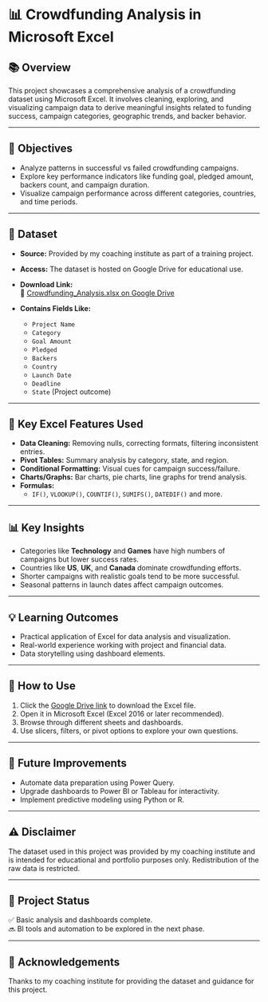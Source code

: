 # 📊 Crowdfunding Analysis in Microsoft Excel

## 📚 Overview
This project showcases a comprehensive analysis of a crowdfunding dataset using Microsoft Excel. It involves cleaning, exploring, and visualizing campaign data to derive meaningful insights related to funding success, campaign categories, geographic trends, and backer behavior.

---

## 🎯 Objectives
- Analyze patterns in successful vs failed crowdfunding campaigns.
- Explore key performance indicators like funding goal, pledged amount, backers count, and campaign duration.
- Visualize campaign performance across different categories, countries, and time periods.

---

## 📂 Dataset
- **Source:** Provided by my coaching institute as part of a training project.
- **Access:** The dataset is hosted on Google Drive for educational use.
- **Download Link:**  
  📁 [Crowdfunding_Analysis.xlsx on Google Drive](https://docs.google.com/spreadsheets/d/19Ns-3op5gHKq8k9fDWgByU4lZ5loAd9y/edit?usp=sharing&ouid=110057820857102737877&rtpof=true&sd=true)

- **Contains Fields Like:**
  - `Project Name`
  - `Category`
  - `Goal Amount`
  - `Pledged`
  - `Backers`
  - `Country`
  - `Launch Date`
  - `Deadline`
  - `State` (Project outcome)

---

## 🔧 Key Excel Features Used
- **Data Cleaning:** Removing nulls, correcting formats, filtering inconsistent entries.
- **Pivot Tables:** Summary analysis by category, state, and region.
- **Conditional Formatting:** Visual cues for campaign success/failure.
- **Charts/Graphs:** Bar charts, pie charts, line graphs for trend analysis.
- **Formulas:** 
  - `IF()`, `VLOOKUP()`, `COUNTIF()`, `SUMIFS()`, `DATEDIF()` and more.

---

## 📊 Key Insights
- Categories like **Technology** and **Games** have high numbers of campaigns but lower success rates.
- Countries like **US**, **UK**, and **Canada** dominate crowdfunding efforts.
- Shorter campaigns with realistic goals tend to be more successful.
- Seasonal patterns in launch dates affect campaign outcomes.

---

## 💡 Learning Outcomes
- Practical application of Excel for data analysis and visualization.
- Real-world experience working with project and financial data.
- Data storytelling using dashboard elements.

---

## 📎 How to Use
1. Click the [Google Drive link](https://docs.google.com/spreadsheets/d/19Ns-3op5gHKq8k9fDWgByU4lZ5loAd9y/edit?usp=sharing&ouid=110057820857102737877&rtpof=true&sd=true) to download the Excel file.
2. Open it in Microsoft Excel (Excel 2016 or later recommended).
3. Browse through different sheets and dashboards.
4. Use slicers, filters, or pivot options to explore your own questions.

---

## 🧠 Future Improvements
- Automate data preparation using Power Query.
- Upgrade dashboards to Power BI or Tableau for interactivity.
- Implement predictive modeling using Python or R.

---

## ⚠️ Disclaimer
The dataset used in this project was provided by my coaching institute and is intended for educational and portfolio purposes only. Redistribution of the raw data is restricted.

---

## 📌 Project Status
✅ Basic analysis and dashboards complete.  
🔜 BI tools and automation to be explored in the next phase.

---

## 🙌 Acknowledgements
Thanks to my coaching institute for providing the dataset and guidance for this project.


